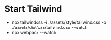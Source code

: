 # Start Tailwind

- npx tailwindcss -i ./assets/style/tailwind.css -o ./assets/dist/css/tailwind.css --watch
- npx webpack --watch
